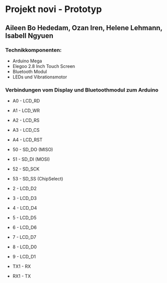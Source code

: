 # Projekt novi - Prototyp 
## Aileen Bo Hededam, Ozan Iren, Helene Lehmann, Isabell Ngyuen

### Technikkomponenten: 
- Arduino Mega
- Elegoo 2.8 Inch Touch Screen
- Bluetooth Modul
- LEDs und Vibrationsmotor

### Verbindungen vom Display und Bluetoothmodul zum Arduino 
- A0 - LCD_RD
- A1 - LCD_WR
- A2 - LCD_RS
- A3 - LCD_CS
- A4 - LCD_RST

- 50 - SD_DO (MISO)
- 51 - SD_DI (MOSI)
- 52 - SD_SCK
- 53 - SD_SS (ChipSelect)

- 2 - LCD_D2
- 3 - LCD_D3
- 4 - LCD_D4
- 5 - LCD_D5
- 6 - LCD_D6
- 7 - LCD_D7
- 8 - LCD_D0
- 9 - LCD_D1

- TX1 - RX
- RX1 - TX
